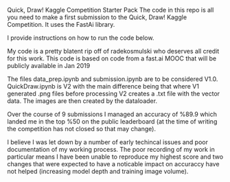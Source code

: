 Quick, Draw! Kaggle Competition Starter Pack
The code in this repo is all you need to make a first submission to the Quick, Draw! Kaggle Competition. It uses the FastAi library.

I provide instructions on how to run the code below.

My code is a pretty blatent rip off of radekosmulski who deserves all credit for this work.
This code is based on code from a fast.ai MOOC that will be publicly available in Jan 2019
 
The files data_prep.ipynb and submission.ipynb are to be considered V1.0.
QuickDraw.ipynb is V2 with the main difference being that where V1 generated .png files before processing V2 creates a .txt file with the vector data. The images are then created by the dataloader.

Over the course of 9 submissions I managed an accuracy of %89.9 which landed me in the top %50 on the public leaderboard (at the time of writing the competition has not closed so that may change).

I believe I was let down by a number of early techincal issues and poor documentation of my working process. The poor recording of my work in particular means I have been unable to reproduce my highest score and two changes that were expected to have a noticable impact on accuraccy have not helped (increasing model depth and training image volume).
